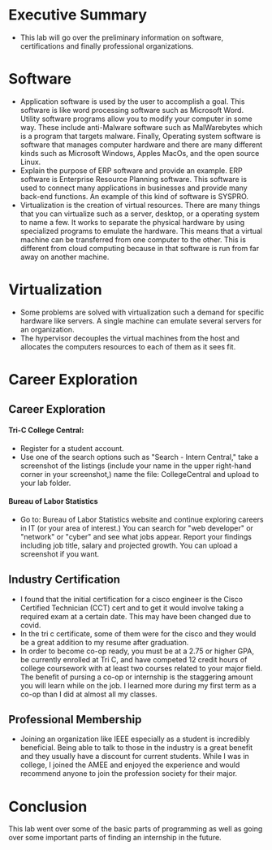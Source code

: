 # Executive Summary
* This lab will go over the preliminary information on software, certifications and finally professional organizations. 
# Software 
* Application software is used by the user to accomplish a goal. This software is like word processing software such as Microsoft Word. Utility software programs allow you to modify your computer in some way. These include anti-Malware software such as MalWarebytes which is a program that targets malware. Finally, Operating system software is software that manages computer hardware and there are many different kinds such as Microsoft Windows, Apples MacOs, and the open source Linux. 
* Explain the purpose of ERP software and provide an example. ERP software is Enterprise Resource Planning software. This software is used to connect many applications in businesses and provide many back-end functions. An example of this kind of software is SYSPRO.
* Virtualization is the creation of virtual resources. There are many things that you can virtualize such as a server, desktop, or a operating system to name a few. It works to separate the physical hardware by using specialized programs to emulate the hardware. This means that a virtual machine can be transferred from one computer to the other. This is different from cloud computing because in that software is run from far away on another machine. 
# Virtualization
* Some problems are solved with virtualization such a demand for specific hardware like servers. A single machine can emulate several servers for an organization. 
* The hypervisor decouples the virtual machines from the host and allocates the computers resources to each of them as it sees fit. 
# Career Exploration
## Career Exploration

#### Tri-C College Central: 
* Register for a student account.
* Use one of the search options such as "Search - Intern Central," take a screenshot of the listings (include your name in the upper right-hand corner in your screenshot,)  name the file: CollegeCentral and upload to your lab folder. 

#### Bureau of Labor Statistics
* Go to: Bureau of Labor Statistics website and continue exploring careers in IT (or your area of interest.) You can search for "web developer" or "network" or "cyber" and see what jobs appear.
Report your findings including job title, salary and projected growth. You can upload a screenshot if you want.

## Industry Certification
* I found that the initial certification for a cisco engineer is the Cisco Certified Technician (CCT) cert and to get it would involve taking a required exam at a certain date. This may have been changed due to covid. 
* In the tri c certificate, some of them were for the cisco and they would be a great addition to my resume after graduation.
* In order to become co-op ready, you must be at a 2.75 or higher GPA, be currently enrolled at Tri C, and have competed 12 credit hours of college coursework with at least two courses related to your major field. The benefit of pursing a co-op or internship is the staggering amount you will learn while on the job. I learned more during my first term as a co-op than I did at almost all my classes. 
## Professional Membership
* Joining an organization like IEEE especially as a student is incredibly beneficial. Being able to talk to those in the industry is a great benefit and they usually have a discount for current students. While I was in college, I joined the AMEE and enjoyed the experience and would recommend anyone to join the profession society for their major. 
# Conclusion
This lab went over some of the basic parts of programming as well as going over some important parts of finding an internship in the future. 

